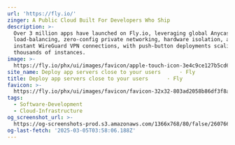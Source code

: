 ```yaml
---
url: 'https://fly.io/'
zinger: A Public Cloud Built For Developers Who Ship
description: >-
  Over 3 million apps have launched on Fly.io, leveraging global Anycast
  load-balancing, zero-config private networking, hardware isolation, and
  instant WireGuard VPN connections, with push-button deployments scaling to
  thousands of instances.
image: >-
  https://fly.io/phx/ui/images/favicon/apple-touch-icon-3e4c9ce127b5cd6f5516638d4bbf1dd5.png?vsn=d
site_name: Deploy app servers close to your users      · Fly
title: Deploy app servers close to your users      · Fly
favicon: >-
  https://fly.io/phx/ui/images/favicon/favicon-32x32-803ad2058b86df3f8a9f8af1505a59d2.png?vsn=d
tags:
  - Software-Development
  - Cloud-Infrastructure
og_screenshot_url: >-
  https://og-screenshots-prod.s3.amazonaws.com/1366x768/80/false/26076624b6b7fb56dd7f5358abdf8551e8a8956db5cde6cbd4ccd9909d5a5550.jpeg
og-last-fetch: '2025-03-05T03:58:06.188Z'
---
```


